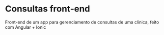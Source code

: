 # Consultas front-end

Front-end de um app para gerenciamento de consultas de uma clínica, feito com Angular + Ionic
